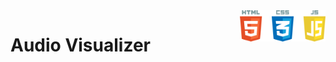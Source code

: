 <img height="50px" align="right" src="https://raw.githubusercontent.com/fchavonet/fchavonet/main/assets/images/logo-web.png" alt="Web logo">

# Audio Visualizer